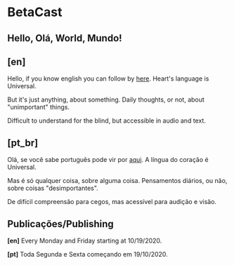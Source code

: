 
# BetaCast

## Hello, Olá, World, Mundo!

## [en]
Hello, if you know english you can follow by [here](content_EN.md). Heart's language is Universal.

But it's just anything, about something. Daily thoughts, or not, about "unimportant" things.

Difficult to understand for the blind, but accessible in audio and text.

## [pt_br]
Olá, se você sabe português pode vir por [aqui](content_PT.md). A língua do coração é Universal.

Mas é só qualquer coisa, sobre alguma coisa. Pensamentos diários, ou não, sobre coisas "desimportantes".

De difícil compreensão para cegos, mas acessível para audição e visão.

## Publicações/Publishing

**[en]** Every Monday and Friday starting at 10/19/2020.

**[pt]** Toda Segunda e Sexta começando em 19/10/2020.
